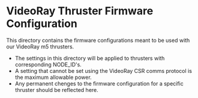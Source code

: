 # VideoRay Thruster Firmware Configuration
This directory contains the firmware configurations meant to be used with our VideoRay m5 thrusters.
* The settings in this directory will be applied to thrusters with corresponding NODE_ID's.
* A setting that cannot be set using the VideoRay CSR comms protocol is the maximum allowable power.
* Any permanent chenges to the firmware configuration for a specific thruster should be reflected
  here.
